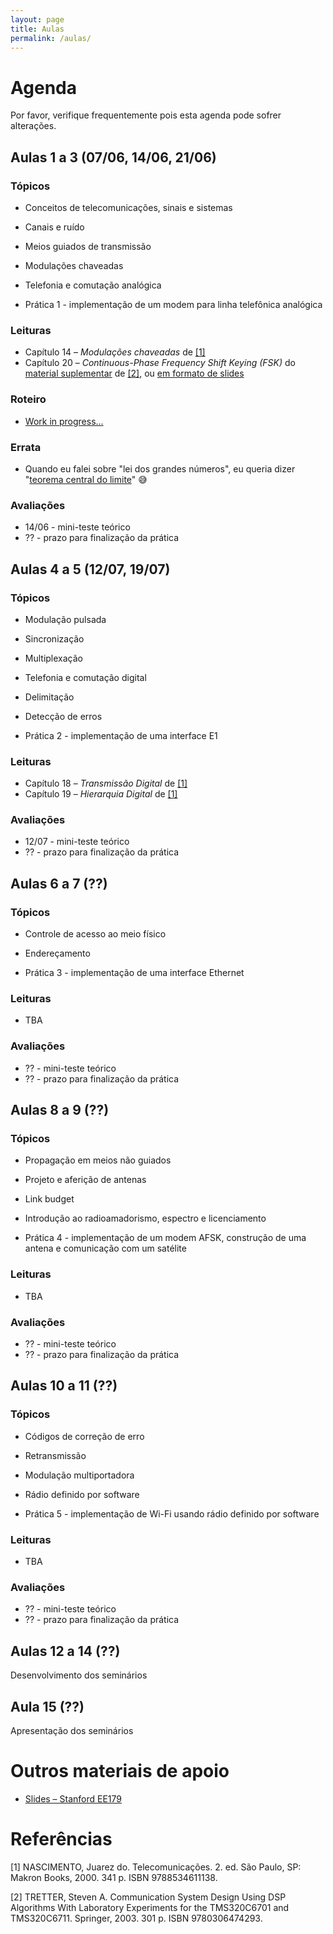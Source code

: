 ```yaml
---
layout: page
title: Aulas
permalink: /aulas/
---
```


# Agenda

Por favor, verifique frequentemente pois esta agenda pode sofrer alterações.

## Aulas 1 a 3 (07/06, 14/06, 21/06)

### Tópicos

* Conceitos de telecomunicações, sinais e sistemas
* Canais e ruído
* Meios guiados de transmissão
* Modulações chaveadas
* Telefonia e comutação analógica

* Prática 1 - implementação de um modem para linha telefônica analógica

### Leituras

* Capítulo 14 – *Modulações chaveadas* de [[1]](#referências)
* Capítulo 20 – *Continuous-Phase Frequency Shift Keying (FSK)* do [material suplementar](https://user.eng.umd.edu/~tretter/commlab/c6713slides/AdditionalExperiments.pdf#page=18) de [[2]](#referências), ou [em formato de slides](https://user.eng.umd.edu/~tretter/commlab/c6713slides/FSKSlides.pdf)

### Roteiro

* [Work in progress...](https://docs.google.com/document/d/1WVANuM4S1_N0C0CB4kptYKnvXjj98FI7Zwk9-TcINT0/edit?usp=sharing)

### Errata

* Quando eu falei sobre "lei dos grandes números", eu queria dizer "[teorema central do limite](https://en.wikipedia.org/wiki/Central_limit_theorem#Lyapunov_CLT)" 😅

### Avaliações

* 14/06 - mini-teste teórico
* ?? - prazo para finalização da prática

## Aulas 4 a 5 (12/07, 19/07)

### Tópicos

* Modulação pulsada
* Sincronização
* Multiplexação
* Telefonia e comutação digital
* Delimitação
* Detecção de erros

* Prática 2 - implementação de uma interface E1

### Leituras

* Capítulo 18 – *Transmissão Digital* de [[1]](#referências)
* Capítulo 19 – *Hierarquia Digital* de [[1]](#referências)

### Avaliações

* 12/07 - mini-teste teórico
* ?? - prazo para finalização da prática


## Aulas 6 a 7 (??)

### Tópicos

* Controle de acesso ao meio físico
* Endereçamento

* Prática 3 - implementação de uma interface Ethernet

### Leituras

* TBA

### Avaliações

* ?? - mini-teste teórico
* ?? - prazo para finalização da prática


## Aulas 8 a 9 (??)

### Tópicos

* Propagação em meios não guiados
* Projeto e aferição de antenas
* Link budget
* Introdução ao radioamadorismo, espectro e licenciamento

* Prática 4 - implementação de um modem AFSK, construção de uma antena e comunicação com um satélite

### Leituras

* TBA

### Avaliações

* ?? - mini-teste teórico
* ?? - prazo para finalização da prática


## Aulas 10 a 11 (??)

### Tópicos

* Códigos de correção de erro
* Retransmissão
* Modulação multiportadora
* Rádio definido por software

* Prática 5 - implementação de Wi-Fi usando rádio definido por software

### Leituras

* TBA

### Avaliações

* ?? - mini-teste teórico
* ?? - prazo para finalização da prática


## Aulas 12 a 14 (??)

Desenvolvimento dos seminários


## Aula 15 (??)

Apresentação dos seminários


# Outros materiais de apoio

* [Slides – Stanford EE179](https://web.stanford.edu/class/ee179/Notes.html)


# Referências

[1] NASCIMENTO, Juarez do. Telecomunicações. 2. ed. São Paulo, SP: Makron Books, 2000. 341 p. ISBN 9788534611138.

[2] TRETTER, Steven A. Communication System Design Using DSP Algorithms With Laboratory Experiments for the TMS320C6701 and TMS320C6711. Springer, 2003. 301 p. ISBN 9780306474293.


